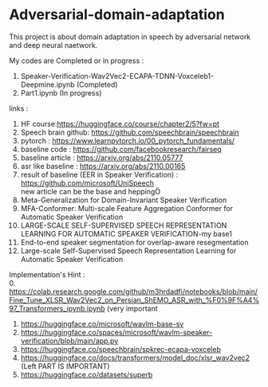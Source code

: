 # Adversarial-domain-adaptation
This  project is about domain adaptation in speech by adversarial network and deep neural naetwork.</br>

My codes are Completed or in progress :</br>

1.  Speaker-Verification-Wav2Vec2-ECAPA-TDNN-Voxceleb1-Deepmine.ipynb (Completed)</br>
2.  Part1.ipynb (In progress)</br>

links :</br>

1.  HF course:https://huggingface.co/course/chapter2/5?fw=pt</br>
2.  Speech brain github: https://github.com/speechbrain/speechbrain</br>
3.  pytorch : https://www.learnpytorch.io/00_pytorch_fundamentals/</br>
4.  baseline code : https://github.com/facebookresearch/fairseq</br>
5.  baseline article : https://arxiv.org/abs/2110.05777</br>
6.  asr like baseline : https://arxiv.org/abs/2110.00165</br>
7. result of baseline (EER in Speaker Verification) : https://github.com/microsoft/UniSpeech</br>
new article can be the base and heppingÖ
1. Meta-Generalization for Domain-Invariant Speaker Verification</br>
2. MFA-Conformer: Multi-scale Feature Aggregation Conformer for Automatic Speaker Verification</br>
3. LARGE-SCALE SELF-SUPERVISED SPEECH REPRESENTATION LEARNING FOR AUTOMATIC SPEAKER VERIFICATION-my base1</br>
4. End-to-end speaker segmentation for overlap-aware resegmentation</br>
5. Large-scale Self-Supervised Speech Representation Learning for Automatic Speaker Verification</br>


Implementation's Hint : </br>
0. https://colab.research.google.com/github/m3hrdadfi/notebooks/blob/main/Fine_Tune_XLSR_Wav2Vec2_on_Persian_ShEMO_ASR_with_%F0%9F%A4%97_Transformers_ipynb.ipynb (very important</br>
1. https://huggingface.co/microsoft/wavlm-base-sv</br>
2. https://huggingface.co/spaces/microsoft/wavlm-speaker-verification/blob/main/app.py</br>
3. https://huggingface.co/speechbrain/spkrec-ecapa-voxceleb</br>
4. https://huggingface.co/docs/transformers/model_doc/xlsr_wav2vec2 (Left PART IS IMPORTANT)</br>
5. https://huggingface.co/datasets/superb</br>
